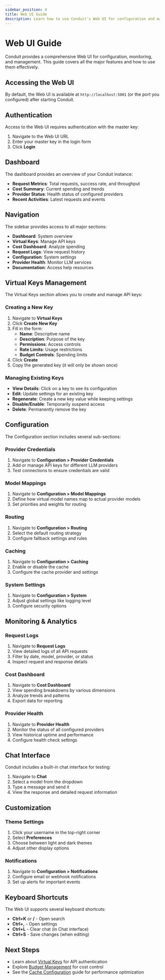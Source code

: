 ```yaml
---
sidebar_position: 4
title: Web UI Guide
description: Learn how to use Conduit's Web UI for configuration and management
---
```


# Web UI Guide

Conduit provides a comprehensive Web UI for configuration, monitoring, and management. This guide covers all the major features and how to use them effectively.

## Accessing the Web UI

By default, the Web UI is available at `http://localhost:5001` (or the port you configured) after starting Conduit.

## Authentication

Access to the Web UI requires authentication with the master key:

1. Navigate to the Web UI URL
2. Enter your master key in the login form
3. Click **Login**

## Dashboard

The dashboard provides an overview of your Conduit instance:

- **Request Metrics**: Total requests, success rate, and throughput
- **Cost Summary**: Current spending and trends
- **Provider Status**: Health status of configured providers
- **Recent Activities**: Latest requests and events

## Navigation

The sidebar provides access to all major sections:

- **Dashboard**: System overview
- **Virtual Keys**: Manage API keys
- **Cost Dashboard**: Analyze spending
- **Request Logs**: View request history
- **Configuration**: System settings
- **Provider Health**: Monitor LLM services
- **Documentation**: Access help resources

## Virtual Keys Management

The Virtual Keys section allows you to create and manage API keys:

### Creating a New Key

1. Navigate to **Virtual Keys**
2. Click **Create New Key**
3. Fill in the form:
   - **Name**: Descriptive name
   - **Description**: Purpose of the key
   - **Permissions**: Access controls
   - **Rate Limits**: Usage restrictions
   - **Budget Controls**: Spending limits
4. Click **Create**
5. Copy the generated key (it will only be shown once)

### Managing Existing Keys

- **View Details**: Click on a key to see its configuration
- **Edit**: Update settings for an existing key
- **Regenerate**: Create a new key value while keeping settings
- **Disable/Enable**: Temporarily suspend access
- **Delete**: Permanently remove the key

## Configuration

The Configuration section includes several sub-sections:

### Provider Credentials

1. Navigate to **Configuration > Provider Credentials**
2. Add or manage API keys for different LLM providers
3. Test connections to ensure credentials are valid

### Model Mappings

1. Navigate to **Configuration > Model Mappings**
2. Define how virtual model names map to actual provider models
3. Set priorities and weights for routing

### Routing

1. Navigate to **Configuration > Routing**
2. Select the default routing strategy
3. Configure fallback settings and rules

### Caching

1. Navigate to **Configuration > Caching**
2. Enable or disable the cache
3. Configure the cache provider and settings

### System Settings

1. Navigate to **Configuration > System**
2. Adjust global settings like logging level
3. Configure security options

## Monitoring & Analytics

### Request Logs

1. Navigate to **Request Logs**
2. View detailed logs of all API requests
3. Filter by date, model, provider, or status
4. Inspect request and response details

### Cost Dashboard

1. Navigate to **Cost Dashboard**
2. View spending breakdowns by various dimensions
3. Analyze trends and patterns
4. Export data for reporting

### Provider Health

1. Navigate to **Provider Health**
2. Monitor the status of all configured providers
3. View historical uptime and performance
4. Configure health check settings

## Chat Interface

Conduit includes a built-in chat interface for testing:

1. Navigate to **Chat**
2. Select a model from the dropdown
3. Type a message and send it
4. View the response and detailed request information

## Customization

### Theme Settings

1. Click your username in the top-right corner
2. Select **Preferences**
3. Choose between light and dark themes
4. Adjust other display options

### Notifications

1. Navigate to **Configuration > Notifications**
2. Configure email or webhook notifications
3. Set up alerts for important events

## Keyboard Shortcuts

The Web UI supports several keyboard shortcuts:

- **Ctrl+K** or **/** - Open search
- **Ctrl+,** - Open settings
- **Ctrl+L** - Clear chat (in Chat interface)
- **Ctrl+S** - Save changes (when editing)

## Next Steps

- Learn about [Virtual Keys](../features/virtual-keys) for API authentication
- Explore [Budget Management](budget-management) for cost control
- See the [Cache Configuration](cache-configuration) guide for performance optimization